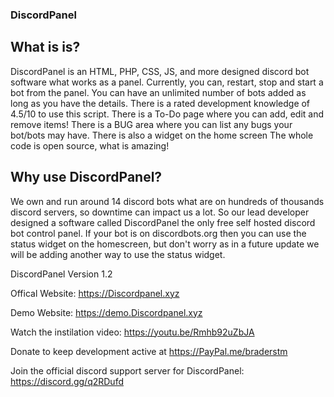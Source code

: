 ### DiscordPanel
## What is is?
DiscordPanel is an HTML, PHP, CSS, JS, and more designed discord bot software what works as a panel.
Currently, you can, restart, stop and start a bot from the panel.
You can have an unlimited number of bots added as long as you have the details.
There is a rated development knowledge of 4.5/10 to use this script.
There is a To-Do page where you can add, edit and remove items!
There is a BUG area where you can list any bugs your bot/bots may have. There is also a widget on the home screen
The whole code is open source, what is amazing!

## Why use DiscordPanel? 
We own and run around 14 discord bots what are on hundreds of thousands discord servers, so downtime can impact us a lot. So our lead developer designed a software called DiscordPanel the only free self hosted discord bot control panel. If your bot is on discordbots.org then you can use the status widget on the homescreen, but don't worry as in a future update we will be adding another way to use the status widget.

DiscordPanel Version 1.2

Offical Website: https://Discordpanel.xyz

Demo Website: https://demo.Discordpanel.xyz

Watch the instilation video: https://youtu.be/Rmhb92uZbJA

Donate to keep development active at https://PayPal.me/braderstm

Join the official discord support server for DiscordPanel: https://discord.gg/q2RDufd
